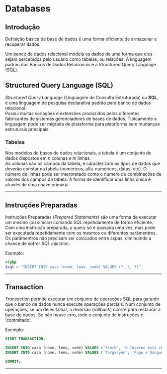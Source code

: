 # Databases

## Introdução

Definição básica de base de dados é uma forma eficiente de armazenar e recuperar dados.

Um banco de dados relacional modela os dados de uma forma que eles sejam percebidos pelo usuário como tabelas, ou relações. A linguagem padrão dos Bancos de Dados Relacionais é a Structured Query Language (SQL).

## Structured Query Language (SQL)

*Structured Query Language* (Linguagem de Consulta Estruturada) ou **SQL**, é uma linguagem de pesquisa declarativa padrão para banco de dados relacional.  
Possui muitas variações e extensões produzidos pelos diferentes fabricantes de sistemas gerenciadores de bases de dados. Tipicamente a linguagem pode ser migrada de plataforma para plataforma sem mudanças estruturais principais.

### Tabelas

Nos modelos de bases de dados relacionais, a tabela é um conjunto de dados dispostos em *n* colunas e *m* linhas.  
As colunas são os campos da tabela, e caracterizam os tipos de dados que deverão constar na tabela (numéricos, alfa-numéricos, datas, etc). O número de linhas pode ser interpretado como o número de combinações de valores dos campos da tabela. A forma de identificar uma linha única é através de uma chave primária.

---

## Instruções Preparadas

Instruções Preparadas (*Prepared Statements*) são uma forma de executar um mesmo (ou similar) comando
SQL repetidamente de forma eficiente.  
Com uma instrução preparada, a query só é passada uma vez, mas pode ser executada repetidamente com os mesmos ou diferentes parâmentros. Os parâmentros não precisam ser colocados entre aspas, diminuindo a chance de sofrer *SQL injection*.

Exemplo:
````PHP
<?php
$sql = "INSERT INTO casa (nome, lema, sede) VALUES (?, ?, ?)";
````

---

## Transaction

*Transaction* permite executar um conjunto de operações SQL para garantir que o banco de dados nunca execute operações parciais. Num conjunto de operações, se um deles falhar, a reversão (*rollback*) ocorre para restaurar a base de dados. Se não houve erro, todo o conjunto de instruções é 'commitado'.

Exemplo:
````SQL
START TRANSACTION;

INSERT INTO casa (nome, lema, sede) VALUES ('Stark', 'O Inverno está chegando', 'Winterfell');
INSERT INTO casa (nome, lema, sede) VALUES ('Targaryen', 'Fogo e Sangue', 'Fortaleza Vermelha');

COMMIT;
````

---
